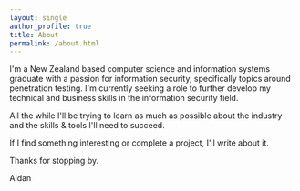 ```yaml
---
layout: single
author_profile: true
title: About
permalink: /about.html
---
```


I'm a New Zealand based computer science and information systems graduate with a passion for information security, specifically topics around penetration testing. I'm currently seeking a role to further develop my technical and business skills in the information security field.

All the while I'll be trying to learn as much as possible about the industry and the skills & tools I'll need to succeed. 

If I find something interesting or complete a project, I'll write about it.

Thanks for stopping by.

Aidan
